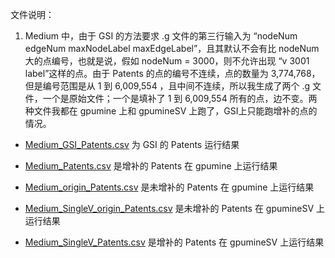 文件说明：

1.  Medium 中，由于 GSI 的方法要求 .g 文件的第三行输入为 “nodeNum edgeNum maxNodeLabel maxEdgeLabel”，且其默认不会有比 nodeNum 大的点编号，也就是说，假如 nodeNum = 3000，则不允许出现 “v 3001 label”这样的点。由于 Patents 的点的编号不连续，点的数量为 3,774,768，但是编号范围是从 1 到 6,009,554 ，且中间不连续，所以我生成了两个 .g 文件，一个是原始文件；一个是填补了 1 到 6,009,554 所有的点，边不变。两种文件我都在 gpumine 上和 gpumineSV 上跑了，GSI上只能跑增补的点的情况。

   - [Medium_GSI_Patents.csv](./Medium_GSI_Patents.csv)  为 GSI 的 Patents 运行结果
   - [Medium_Patents.csv](./Medium_Patents.csv) 是增补的 Patents 在 gpumine 上运行结果

   - [Medium_origin_Patents.csv](./Medium_origin_Patents.csv) 是未增补的 Patents 在 gpumine 上运行结果
   - [Medium_SingleV_origin_Patents.csv](./Medium_SingleV_origin_Patents.csv) 是未增补的 Patents 在 gpumineSV 上运行结果
   - [Medium_SingleV_Patents.csv](./Medium_SingleV_Patents.csv) 是增补的 Patents 在 gpumineSV 上运行结果

   

